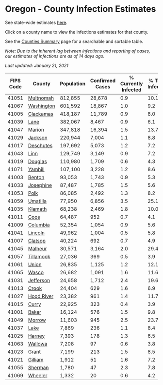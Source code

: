 # Oregon - County Infection Estimates

See state-wide estimates [here](/infections/us-or).

Click on a county name to view the infections estimates for that county.

See the [Counties Summary](/infections/summary-counties) page for a searchable and sortable table.

*Note: Due to the inherent lag between infections and reporting of cases, our estimates of infections are as of 14 days ago.*

*Last updated: January 21, 2021*

|   FIPS Code |                   County |   Population |   Confirmed Cases |   % Currently Infected |   % Total Infected |
|-------------|--------------------------|--------------|-------------------|------------------------|--------------------|
|       41051 |   [Multnomah](multnomah) |      812,855 |            28,678 |                    0.9 |               10.1 |
|       41067 | [Washington](washington) |      601,592 |            18,867 |                    1.0 |                9.2 |
|       41005 |   [Clackamas](clackamas) |      418,187 |            11,789 |                    0.9 |                8.0 |
|       41039 |             [Lane](lane) |      382,067 |             8,467 |                    0.9 |                6.1 |
|       41047 |         [Marion](marion) |      347,818 |            16,394 |                    1.5 |               13.7 |
|       41029 |       [Jackson](jackson) |      220,944 |             7,004 |                    1.1 |                8.8 |
|       41017 |   [Deschutes](deschutes) |      197,692 |             5,073 |                    1.2 |                7.2 |
|       41043 |             [Linn](linn) |      129,749 |             3,149 |                    0.9 |                7.2 |
|       41019 |       [Douglas](douglas) |      110,980 |             1,709 |                    0.6 |                4.3 |
|       41071 |       [Yamhill](yamhill) |      107,100 |             3,228 |                    1.2 |                8.6 |
|       41003 |         [Benton](benton) |       93,053 |             1,743 |                    0.9 |                5.3 |
|       41033 |   [Josephine](josephine) |       87,487 |             1,785 |                    1.5 |                5.6 |
|       41053 |             [Polk](polk) |       86,085 |             2,492 |                    1.3 |                8.2 |
|       41059 |     [Umatilla](umatilla) |       77,950 |             6,856 |                    3.5 |               25.1 |
|       41035 |       [Klamath](klamath) |       68,238 |             2,469 |                    1.8 |               10.0 |
|       41011 |             [Coos](coos) |       64,487 |               952 |                    0.7 |                4.1 |
|       41009 |     [Columbia](columbia) |       52,354 |             1,054 |                    0.9 |                5.6 |
|       41041 |       [Lincoln](lincoln) |       49,962 |             1,004 |                    0.5 |                5.8 |
|       41007 |       [Clatsop](clatsop) |       40,224 |               692 |                    0.7 |                4.9 |
|       41045 |       [Malheur](malheur) |       30,571 |             3,164 |                    2.0 |               29.4 |
|       41057 |   [Tillamook](tillamook) |       27,036 |               369 |                    0.5 |                3.9 |
|       41061 |           [Union](union) |       26,835 |             1,125 |                    1.2 |               12.1 |
|       41065 |           [Wasco](wasco) |       26,682 |             1,091 |                    1.6 |               11.6 |
|       41031 |   [Jefferson](jefferson) |       24,658 |             1,712 |                    2.4 |               19.6 |
|       41013 |           [Crook](crook) |       24,404 |               629 |                    1.6 |                6.9 |
|       41027 | [Hood River](hood-river) |       23,382 |               961 |                    1.4 |               11.7 |
|       41015 |           [Curry](curry) |       22,925 |               323 |                    0.4 |                3.9 |
|       41001 |           [Baker](baker) |       16,124 |               576 |                    1.5 |                9.8 |
|       41049 |         [Morrow](morrow) |       11,603 |               945 |                    2.5 |               23.7 |
|       41037 |             [Lake](lake) |        7,869 |               236 |                    1.1 |                8.4 |
|       41025 |         [Harney](harney) |        7,393 |               178 |                    1.3 |                6.5 |
|       41063 |       [Wallowa](wallowa) |        7,208 |                97 |                    0.6 |                3.8 |
|       41023 |           [Grant](grant) |        7,199 |               213 |                    1.5 |                8.5 |
|       41021 |       [Gilliam](gilliam) |        1,912 |                51 |                    1.6 |                7.2 |
|       41055 |       [Sherman](sherman) |        1,780 |                47 |                    2.3 |                7.8 |
|       41069 |       [Wheeler](wheeler) |        1,332 |                20 |                    0.6 |                4.2 |
